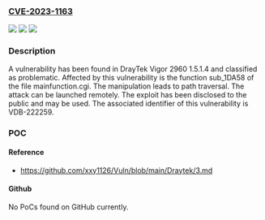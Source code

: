 ### [CVE-2023-1163](https://cve.mitre.org/cgi-bin/cvename.cgi?name=CVE-2023-1163)
![](https://img.shields.io/static/v1?label=Product&message=Vigor%202960&color=blue)
![](https://img.shields.io/static/v1?label=Version&message=%3D%201.5.1.4%20&color=brighgreen)
![](https://img.shields.io/static/v1?label=Vulnerability&message=CWE-22%20Path%20Traversal&color=brighgreen)

### Description

A vulnerability has been found in DrayTek Vigor 2960 1.5.1.4 and classified as problematic. Affected by this vulnerability is the function sub_1DA58 of the file mainfunction.cgi. The manipulation leads to path traversal. The attack can be launched remotely. The exploit has been disclosed to the public and may be used. The associated identifier of this vulnerability is VDB-222259.

### POC

#### Reference
- https://github.com/xxy1126/Vuln/blob/main/Draytek/3.md

#### Github
No PoCs found on GitHub currently.

